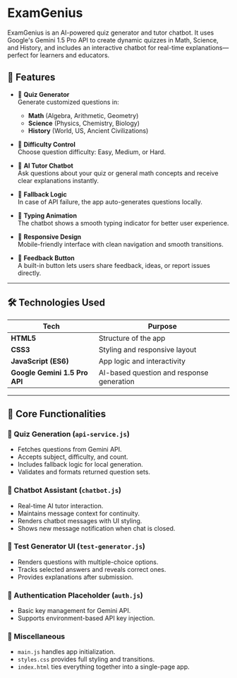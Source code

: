 # ExamGenius
ExamGenius is an AI-powered quiz generator and tutor chatbot. It uses Google's Gemini 1.5 Pro API to create dynamic quizzes in Math, Science, and History, and includes an interactive chatbot for real-time explanations—perfect for learners and educators.
 
## 🌟 Features

- 🔢 **Quiz Generator**  
  Generate customized questions in:
  - **Math** (Algebra, Arithmetic, Geometry)
  - **Science** (Physics, Chemistry, Biology)
  - **History** (World, US, Ancient Civilizations)

- 🎯 **Difficulty Control**  
  Choose question difficulty: Easy, Medium, or Hard.

- 🤖 **AI Tutor Chatbot**  
  Ask questions about your quiz or general math concepts and receive clear explanations instantly.

- 🔄 **Fallback Logic**  
  In case of API failure, the app auto-generates questions locally.

- 💬 **Typing Animation**  
  The chatbot shows a smooth typing indicator for better user experience.

- 📱 **Responsive Design**  
  Mobile-friendly interface with clean navigation and smooth transitions.

- 📝 **Feedback Button**  
  A built-in button lets users share feedback, ideas, or report issues directly.

---

## 🛠️ Technologies Used

| Tech                          | Purpose                                   |
|-------------------------------|-------------------------------------------|
| **HTML5**                     | Structure of the app                      |
| **CSS3**                      | Styling and responsive layout             |
| **JavaScript (ES6)**          | App logic and interactivity               |
| **Google Gemini 1.5 Pro API** | AI-based question and response generation |

---

## 🧩 Core Functionalities

### 📘 Quiz Generation (`api-service.js`)
- Fetches questions from Gemini API.
- Accepts subject, difficulty, and count.
- Includes fallback logic for local generation.
- Validates and formats returned question sets.

### 💬 Chatbot Assistant (`chatbot.js`)
- Real-time AI tutor interaction.
- Maintains message context for continuity.
- Renders chatbot messages with UI styling.
- Shows new message notification when chat is closed.

### 🧪 Test Generator UI (`test-generator.js`)
- Renders questions with multiple-choice options.
- Tracks selected answers and reveals correct ones.
- Provides explanations after submission.

### 🔐 Authentication Placeholder (`auth.js`)
- Basic key management for Gemini API.
- Supports environment-based API key injection.

### 📂 Miscellaneous
- `main.js` handles app initialization.
- `styles.css` provides full styling and transitions.
- `index.html` ties everything together into a single-page app.
